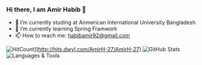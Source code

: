 ### Hi there, I am Amir Habib 👋

- 🔭 I’m currently studing at Anmerican International University Bangladesh
- 🌱 I’m currently learning Spring Framwork
- 📫 How to reach me: habibamir92@gmail.com

![HitCount](https://hits.dwyl.com/AmirH-27/AmirH-27.svg?style=flat-square)](http://hits.dwyl.com/AmirH-27/AmirH-27)
![GitHub Stats](https://github-readme-stats.vercel.app/api?username=AmirH-27&count_private=true&show_icons=true&theme=radical)
![Languages & Tools](https://github-readme-stats.vercel.app/api/top-langs/?username=AmirH-27&show_icons=true&theme=radical)


